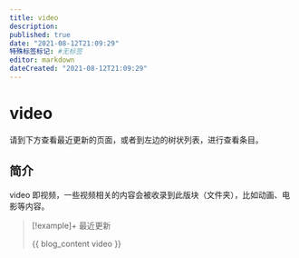 ```yaml
---
title: video
description:
published: true
date: "2021-08-12T21:09:29"
特殊标签标记: #无标签
editor: markdown
dateCreated: "2021-08-12T21:09:29"
---
```


# video

请到下方查看最近更新的页面，或者到左边的树状列表，进行查看条目。

## 简介

video 即视频，一些视频相关的内容会被收录到此版块（文件夹），比如动画、电影等内容。

> [!example]+ 最近更新
>
> {{ blog_content video }}
